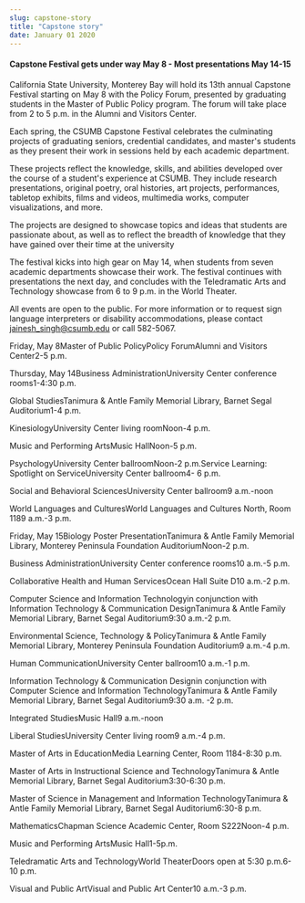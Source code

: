 ```yaml
---
slug: capstone-story
title: "Capstone story"
date: January 01 2020
---
```


<h4>Capstone Festival gets under way May 8 - Most presentations May 14-15</h4><p>California State University, Monterey Bay will hold its 13th annual Capstone Festival starting on May 8 with the Policy Forum, presented by graduating students in the Master of Public Policy program. The forum will take place from 2 to 5 p.m. in the Alumni and Visitors Center.
</p><p>Each spring, the CSUMB Capstone Festival celebrates the culminating projects of graduating seniors, credential candidates, and master's students as they present their work in sessions held by each academic department.
</p><p>These projects reflect the knowledge, skills, and abilities developed over the course of a student's experience at CSUMB. They include research presentations, original poetry, oral histories, art projects, performances, tabletop exhibits, films and videos, multimedia works, computer visualizations, and more.
</p><p>The projects are designed to showcase topics and ideas that students are passionate about, as well as to reflect the breadth of knowledge that they have gained over their time at the university
</p><p>The festival kicks into high gear on May 14, when students from seven academic departments showcase their work. The festival continues with presentations the next day, and concludes with the Teledramatic Arts and Technology showcase from 6 to 9 p.m. in the World Theater.
</p><p>All events are open to the public. For more information or to request sign language interpreters or disability accommodations, please contact <a href="&#x6d;&#97;i&#x6c;&#116;o&#x3a;&#106;&#97;&#x69;&#110;&#101;&#x73;&#104;&#95;&#x73;&#x69;&#110;&#x67;&#x68;&#64;&#x63;&#x73;&#117;&#x6d;&#x62;&#46;e&#x64;&#117;">jainesh_singh@csumb.edu</a> or call 582-5067.
</p><p>Friday, May 8Master of Public PolicyPolicy ForumAlumni and Visitors Center2-5 p.m.
</p><p>Thursday, May 14Business AdministrationUniversity Center conference rooms1-4:30 p.m.
</p><p>Global StudiesTanimura &amp; Antle Family Memorial Library, Barnet Segal Auditorium1-4 p.m.
</p><p>KinesiologyUniversity Center living roomNoon-4 p.m.
</p><p>Music and Performing ArtsMusic HallNoon-5 p.m.
</p><p>PsychologyUniversity Center ballroomNoon-2 p.m.Service Learning: Spotlight on ServiceUniversity Center ballroom4- 6 p.m.
</p><p>Social and Behavioral SciencesUniversity Center ballroom9 a.m.-noon
</p><p>World Languages and CulturesWorld Languages and Cultures North, Room 1189 a.m.-3 p.m.
</p><p>Friday, May 15Biology Poster PresentationTanimura &amp; Antle Family Memorial Library, Monterey Peninsula Foundation AuditoriumNoon-2 p.m.
</p><p>Business AdministrationUniversity Center conference rooms10 a.m.-5 p.m.
</p><p>Collaborative Health and Human ServicesOcean Hall Suite D10 a.m.-2 p.m.
</p><p>Computer Science and Information Technologyin conjunction with Information Technology &amp; Communication DesignTanimura &amp; Antle Family Memorial Library, Barnet Segal Auditorium9:30 a.m.-2 p.m.
</p><p>Environmental Science, Technology &amp; PolicyTanimura &amp; Antle Family Memorial Library, Monterey Peninsula Foundation Auditorium9 a.m.-4 p.m.
</p><p>Human CommunicationUniversity Center ballroom10 a.m.-1 p.m.
</p><p>Information Technology &amp; Communication Designin conjunction with Computer Science and Information TechnologyTanimura &amp; Antle Family Memorial Library, Barnet Segal Auditorium9:30 a.m. -2 p.m.
</p><p>Integrated StudiesMusic Hall9 a.m.-noon
</p><p>Liberal StudiesUniversity Center living room9 a.m.-4 p.m.
</p><p>Master of Arts in EducationMedia Learning Center, Room 1184-8:30 p.m.
</p><p>Master of Arts in Instructional Science and TechnologyTanimura &amp; Antle Memorial Library, Barnet Segal Auditorium3:30-6:30 p.m.
</p><p>Master of Science in Management and Information TechnologyTanimura &amp; Antle Family Memorial Library, Barnet Segal Auditorium6:30-8 p.m.
</p><p>MathematicsChapman Science Academic Center, Room S222Noon-4 p.m.
</p><p>Music and Performing ArtsMusic Hall1-5p.m.
</p><p>Teledramatic Arts and TechnologyWorld TheaterDoors open at 5:30 p.m.6-10 p.m.
</p><p>Visual and Public ArtVisual and Public Art Center10 a.m.-3 p.m.
</p><p> 
</p>
